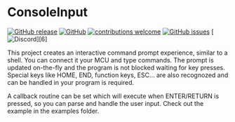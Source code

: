 # ConsoleInput

[![GitHub release](https://img.shields.io/github/release/fvanroie/ConsoleInput.svg)](https://github.com/fvanroie/ConsoleInput/releases)
[![GitHub](https://img.shields.io/github/license/mashape/apistatus.svg)](https://github.com/fvanroie/ConsoleInput/blob/master/LICENSE)
[![contributions welcome](https://img.shields.io/badge/contributions-welcome-brightgreen.svg?style=flat)](#Contributing)
[![GitHub issues](https://img.shields.io/github/issues/fvanroie/ConsoleInput.svg)](http://github.com/fvanroie/ConsoleInput/issues)
[![Discord](https://img.shields.io/discord/538814618106331137?color=%237289DA&label=support&logo=discord&logoColor=white)][6]

This project creates an interactive command prompt experience, similar to a shell. You can connect it your MCU and type commands.
The prompt is updated on-the-fly and the program is not blocked waiting for key presses. Special keys like HOME, END, function keys, ESC...
are also recognozed and can be handled in your program is required.

A callback routine can be set which will execute when ENTER/RETURN is pressed, so you can parse and handle the user input.
Check out the example in the examples folder.
